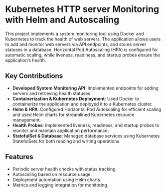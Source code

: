 # Kubernetes HTTP server Monitoring with Helm and Autoscaling

This project implements a system monitoring tool using Docker and Kubernetes to track the health of web servers. The application allows users to add and monitor web servers via API endpoints, and stores server statuses in a database. Horizontal Pod Autoscaling (HPA) is configured for automatic scaling, while liveness, readiness, and startup probes ensure the application’s health.

## Key Contributions

- **Developed System Monitoring API**: Implemented endpoints for adding servers and retrieving health statuses.
- **Containerization & Kubernetes Deployment**: Used Docker to containerize the application and deployed it to a Kubernetes cluster.
- **Helm & HPA**: Configured Horizontal Pod Autoscaling for efficient scaling and used Helm charts for streamlined Kubernetes resource management.
- **Health Probes**: Implemented liveness, readiness, and startup probes to monitor and maintain application performance.
- **StatefulSet & Database**: Managed database services using Kubernetes StatefulSets for both reading and writing operations.

## Features

- Periodic server health checks with status tracking.
- Autoscaling based on resource usage.
- Deployment automation using Helm charts.
- Metrics and logging integration for monitoring.
